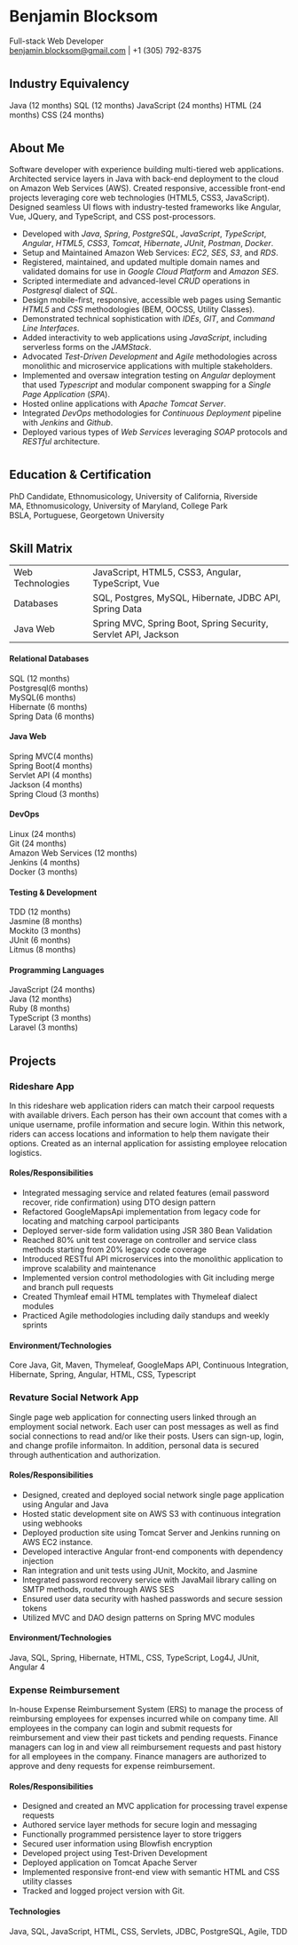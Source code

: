 # Benjamin Blocksom 
Full-stack Web Developer  
benjamin.blocksom@gmail.com | +1 (305) 792-8375

#
## Industry Equivalency
Java (12 months)
SQL (12 months)
JavaScript (24 months)
HTML (24 months)
CSS (24 months)

#
## About Me
Software developer with experience building multi-tiered web applications. Architected service layers in Java with back-end deployment to the cloud on Amazon Web Services (AWS). Created responsive, accessible front-end projects leveraging core web technologies (HTML5, CSS3, JavaScript). Designed seamless UI flows with industry-tested frameworks like Angular, Vue, JQuery, and TypeScript, and CSS post-processors. 

* Developed with *Java*, *Spring*, *PostgreSQL*, *JavaScript*, *TypeScript*, *Angular*, *HTML5*, *CSS3*, *Tomcat*, *Hibernate*, *JUnit*, *Postman*, *Docker*.
* Setup and Maintained Amazon Web Services: *EC2*, *SES*, *S3*, and *RDS*.
* Registered, maintained, and updated multiple domain names and validated domains for use in *Google Cloud Platform* and *Amazon SES*.
* Scripted intermediate and advanced-level *CRUD* operations in *Postgresql* dialect of *SQL*.
* Design mobile-first, responsive, accessible web pages using Semantic *HTML5* and *CSS* methodologies (BEM, OOCSS, Utility Classes).
* Demonstrated technical sophistication with *IDEs*, *GIT*, and *Command Line Interfaces*.
* Added interactivity to web applications using *JavaScript*, including serverless forms on the *JAMStack*.
* Advocated *Test-Driven Development* and *Agile* methodologies across monolithic and microservice applications with multiple stakeholders.
* Implemented and oversaw integration testing on *Angular* deployment that used *Typescript* and modular component swapping for a *Single Page Application* (*SPA*).
* Hosted online applications with *Apache Tomcat Server*.
* Integrated *DevOps* methodologies for *Continuous Deployment* pipeline with *Jenkins* and *Github*.
* Deployed various types of *Web Services* leveraging *SOAP* protocols and *RESTful* architecture.

#
## Education & Certification
PhD Candidate, Ethnomusicology, University of California, Riverside  
MA, Ethnomusicology, University of Maryland, College Park  
BSLA, Portuguese, Georgetown University  

#
## Skill Matrix

|                  |                                                        |
| -----------------|--------------------------------------------------------|
| Web Technologies |  JavaScript, HTML5, CSS3, Angular, TypeScript, Vue  |
| Databases        |  SQL, Postgres, MySQL, Hibernate, JDBC API, Spring Data |
| Java Web         |  Spring MVC, Spring Boot, Spring Security, Servlet API, Jackson |

#### Relational Databases
SQL (12 months)  
Postgresql(6 months)  
MySQL(6 months)  
Hibernate (6 months)  
Spring Data (6 months)  

#### Java Web
Spring MVC(4 months)  
Spring Boot(4 months)  
Servlet API (4 months)  
Jackson (4 months)  
Spring Cloud (3 months)  

#### DevOps
Linux (24 months)  
Git (24 months)  
Amazon Web Services (12 months)  
Jenkins (4 months)  
Docker (3 months)  

#### Testing & Development
TDD (12 months)  
Jasmine (8 months)  
Mockito (3 months)  
JUnit (6 months)  
Litmus (8 months)  

#### Programming Languages
JavaScript (24 months)  
Java (12 months)  
Ruby (8 months)  
TypeScript (3 months)  
Laravel (3 months)  

#
## Projects

### Rideshare App

In this rideshare web application riders can match their carpool requests with available drivers. Each person has their own account that comes with a unique username, profile information and secure login. Within this network, riders can access locations and information to help them navigate their options. Created as an internal application for assisting employee relocation logistics.

#### Roles/Responsibilities

* Integrated messaging service and related features (email password recover, ride confirmation) using DTO design pattern
* Refactored GoogleMapsApi implementation from legacy code for locating and matching carpool participants
* Deployed server-side form validation using JSR 380 Bean Validation
* Reached 80% unit test coverage on controller and service class methods starting from 20% legacy code coverage
* Introduced RESTful API microservices into the monolithic application to improve scalability and maintenance
* Implemented version control methodologies with Git including merge and branch pull requests
* Created Thymleaf email HTML templates with Thymeleaf dialect modules
* Practiced Agile methodologies including daily standups and weekly sprints

#### Environment/Technologies

Core Java, Git, Maven, Thymeleaf, GoogleMaps API, Continuous Integration, Hibernate, Spring, Angular, HTML, CSS, Typescript

### Revature Social Network App

Single page web application for connecting users linked through an employment social network. Each user can post messages as well as find social connections to read and/or like their posts. Users can sign-up, login, and change profile informaiton. In addition, personal data is secured through authentication and authorization.

#### Roles/Responsibilities 

* Designed, created and deployed social network single page application using Angular and Java
* Hosted static development site on AWS S3 with continuous integration using webhooks
* Deployed production site using Tomcat Server and Jenkins running on AWS EC2 instance.
* Developed interactive Angular front-end components with dependency injection
* Ran integration and unit tests using JUnit, Mockito, and Jasmine
* Integrated password recovery service with JavaMail library calling on SMTP methods, routed through AWS SES
* Ensured user data security with hashed passwords and secure session tokens
* Utilized MVC and DAO design patterns on Spring MVC modules

#### Environment/Technologies

Java, SQL, Spring, Hibernate, HTML, CSS, TypeScript, Log4J, JUnit, Angular 4

### Expense Reimbursement

In-house Expense Reimbursement System (ERS) to manage the process of reimbursing employees for expenses incurred while on company time. All employees in the company can login and submit requests for reimbursement and view their past tickets and pending requests. Finance managers can log in and view all reimbursement requests and past history for all employees in the company. Finance managers are authorized to approve and deny requests for expense reimbursement.

#### Roles/Responsibilities

* Designed and created an MVC application for processing travel expense requests
* Authored service layer methods for secure login and messaging
* Functionally programmed persistence layer to store triggers
* Secured user information using Blowfish encryption
* Developed project using Test-Driven Development 
* Deployed application on Tomcat Apache Server
* Implemented responsive front-end view with semantic HTML and CSS utility classes
* Tracked and logged project version with Git.

#### Technologies
Java, SQL, JavaScript, HTML, CSS, Servlets, JDBC, PostgreSQL, Agile, TDD
